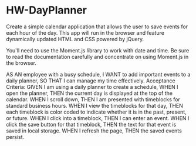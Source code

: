 # HW-DayPlanner

Create a simple calendar application that allows the user to save events for each hour of the day. This app will run in the browser and feature dynamically updated HTML and CSS powered by jQuery.

You'll need to use the Moment.js library to work with date and time. Be sure to read the documentation carefully and concentrate on using Moment.js in the browser.

AS AN employee with a busy schedule,
I WANT to add important events to a daily planner,
SO THAT I can manage my time effectively.
Acceptance Criteria:
GIVEN I am using a daily planner to create a schedule,
WHEN I open the planner,
THEN the current day is displayed at the top of the calendar.
WHEN I scroll down,
THEN I am presented with timeblocks for standard business hours.
WHEN I view the timeblocks for that day,
THEN each timeblock is color coded to indicate whether it is in the past, present, or future.
WHEN I click into a timeblock,
THEN I can enter an event.
WHEN I click the save button for that timeblock,
THEN the text for that event is saved in local storage.
WHEN I refresh the page,
THEN the saved events persist.
